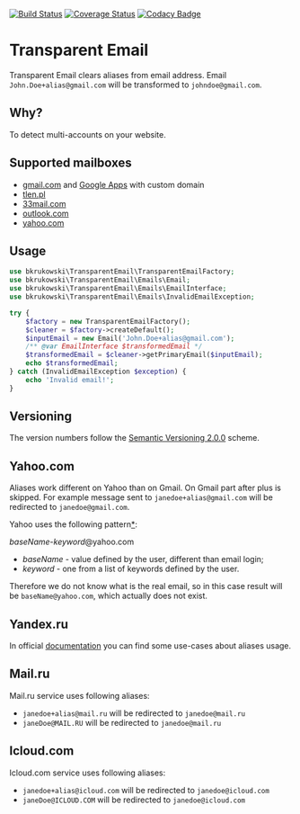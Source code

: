 [![Build Status](https://travis-ci.org/bkrukowski/transparent-email.svg?branch=master)](https://travis-ci.org/bkrukowski/transparent-email)
[![Coverage Status](https://coveralls.io/repos/github/bkrukowski/transparent-email/badge.svg?branch=master)](https://coveralls.io/github/bkrukowski/transparent-email?branch=master)
[![Codacy Badge](https://api.codacy.com/project/badge/Grade/7f5196c71a7349a4b04228bbafb72c13)](https://www.codacy.com/app/bartlomiej-krukowski/transparent-email?utm_source=github.com&amp;utm_medium=referral&amp;utm_content=bkrukowski/transparent-email&amp;utm_campaign=Badge_Grade)

# Transparent Email

Transparent Email clears aliases from email address. Email `John.Doe+alias@gmail.com` will be transformed to `johndoe@gmail.com`.

## Why?

To detect multi-accounts on your website.

## Supported mailboxes

* [gmail.com](https://gmail.com) and [Google Apps](https://apps.google.com) with custom domain
* [tlen.pl](http://tlen.pl)
* [33mail.com](https://www.33mail.com)
* [outlook.com](http://outlook.com)
* [yahoo.com](http://mail.yahoo.com)

## Usage

```php
use bkrukowski\TransparentEmail\TransparentEmailFactory;
use bkrukowski\TransparentEmail\Emails\Email;
use bkrukowski\TransparentEmail\Emails\EmailInterface;
use bkrukowski\TransparentEmail\Emails\InvalidEmailException;

try {
    $factory = new TransparentEmailFactory();
    $cleaner = $factory->createDefault();
    $inputEmail = new Email('John.Doe+alias@gmail.com');
    /** @var EmailInterface $transformedEmail */
    $transformedEmail = $cleaner->getPrimaryEmail($inputEmail);
    echo $transformedEmail;
} catch (InvalidEmailException $exception) {
    echo 'Invalid email!';
}
```

## Versioning

The version numbers follow the [Semantic Versioning 2.0.0](http://semver.org/) scheme.

## Yahoo.com

Aliases work different on Yahoo than on Gmail. On Gmail part after plus is skipped.
For example message sent to `janedoe+alias@gmail.com` will be redirected to `janedoe@gmail.com`.

Yahoo uses the following pattern[*](https://help.yahoo.com/kb/SLN16026.html):

*baseName*-*keyword*@yahoo.com

* *baseName* - value defined by the user, different than email login;
* *keyword* - one from a list of keywords defined by the user.

Therefore we do not know what is the real email, so in this case result will be `baseName@yahoo.com`,
which actually does not exist.

## Yandex.ru
In official [documentation](https://yandex.com/support/mail/web/preferences/about-sender/additional-addresses.html) you can find some use-cases about aliases usage.

## Mail.ru
Mail.ru service uses following aliases:
* `janedoe+alias@mail.ru` will be redirected to `janedoe@mail.ru`
* `janeDoe@MAIL.RU` will be redirected to `janedoe@mail.ru`

## Icloud.com
Icloud.com service uses following aliases:
* `janedoe+alias@icloud.com` will be redirected to `janedoe@icloud.com`
* `janeDoe@ICLOUD.COM` will be redirected to `janedoe@icloud.com`